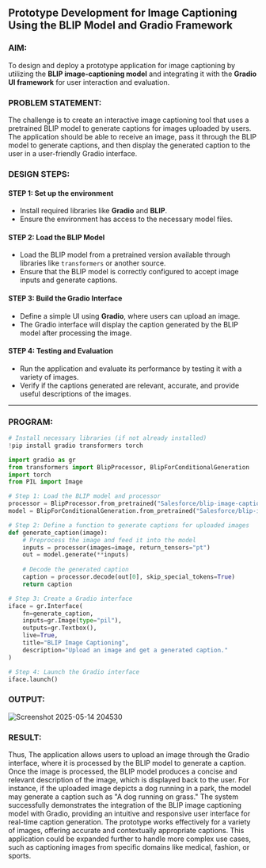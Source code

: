 ## Prototype Development for Image Captioning Using the BLIP Model and Gradio Framework

### AIM:
To design and deploy a prototype application for image captioning by utilizing the **BLIP image-captioning model** and integrating it with the **Gradio UI framework** for user interaction and evaluation.

### PROBLEM STATEMENT:
The challenge is to create an interactive image captioning tool that uses a pretrained BLIP model to generate captions for images uploaded by users. The application should be able to receive an image, pass it through the BLIP model to generate captions, and then display the generated caption to the user in a user-friendly Gradio interface.

### DESIGN STEPS:

#### STEP 1: Set up the environment
- Install required libraries like **Gradio** and **BLIP**.
- Ensure the environment has access to the necessary model files.

#### STEP 2: Load the BLIP Model
- Load the BLIP model from a pretrained version available through libraries like `transformers` or another source.
- Ensure that the BLIP model is correctly configured to accept image inputs and generate captions.

#### STEP 3: Build the Gradio Interface
- Define a simple UI using **Gradio**, where users can upload an image.
- The Gradio interface will display the caption generated by the BLIP model after processing the image.

#### STEP 4: Testing and Evaluation
- Run the application and evaluate its performance by testing it with a variety of images.
- Verify if the captions generated are relevant, accurate, and provide useful descriptions of the images.

---

### PROGRAM:

```py
# Install necessary libraries (if not already installed)
!pip install gradio transformers torch
```
```py
import gradio as gr
from transformers import BlipProcessor, BlipForConditionalGeneration
import torch
from PIL import Image

# Step 1: Load the BLIP model and processor
processor = BlipProcessor.from_pretrained("Salesforce/blip-image-captioning-base")
model = BlipForConditionalGeneration.from_pretrained("Salesforce/blip-image-captioning-base")

# Step 2: Define a function to generate captions for uploaded images
def generate_caption(image):
    # Preprocess the image and feed it into the model
    inputs = processor(images=image, return_tensors="pt")
    out = model.generate(**inputs)
    
    # Decode the generated caption
    caption = processor.decode(out[0], skip_special_tokens=True)
    return caption

# Step 3: Create a Gradio interface
iface = gr.Interface(
    fn=generate_caption, 
    inputs=gr.Image(type="pil"), 
    outputs=gr.Textbox(), 
    live=True,
    title="BLIP Image Captioning",
    description="Upload an image and get a generated caption."
)

# Step 4: Launch the Gradio interface
iface.launch()
```
### OUTPUT:
![Screenshot 2025-05-14 204530](https://github.com/user-attachments/assets/7c5d6b3d-15b2-487e-b3b7-59a8bcac2bac)

### RESULT:
Thus, The application allows users to upload an image through the Gradio interface, where it is processed by the BLIP model to generate a caption. Once the image is processed, the BLIP model produces a concise and relevant description of the image, which is displayed back to the user. For instance, if the uploaded image depicts a dog running in a park, the model may generate a caption such as "A dog running on grass." The system successfully demonstrates the integration of the BLIP image captioning model with Gradio, providing an intuitive and responsive user interface for real-time caption generation. The prototype works effectively for a variety of images, offering accurate and contextually appropriate captions. This application could be expanded further to handle more complex use cases, such as captioning images from specific domains like medical, fashion, or sports.
